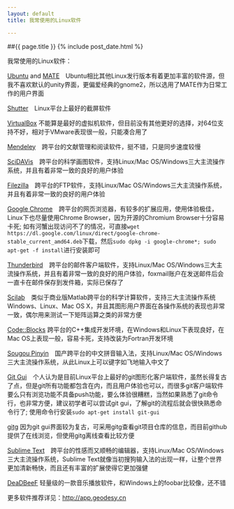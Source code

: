 ```yaml
---
layout: default
title: 我常使用的Linux软件

---
```

##{{ page.title }}
{% include post_date.html %}

我常使用的Linux软件：

[Ubuntu](http://www.ubuntu.com) and [MATE](http://mate-desktop.org)　Ubuntu相比其他Linux发行版本有着更加丰富的软件源，但我不喜欢默认的unity界面，更偏爱经典的gnome2，所以选用了MATE作为日常工作的用户界面

[Shutter](http://shutter-project.org)　Linux平台上最好的截屏软件

[VirtualBox](https://www.virtualbox.org) 不能算是最好的虚拟机软件，但目前没有其他更好的选择，对64位支持不好，相对于VMware表现很一般，只能凑合用了

[Mendeley](http://www.mendeley.com)　跨平台的文献管理和阅读软件，挺不错，只是同步速度较慢

[SciDAVis](http://scidavis.sourceforge.net)　跨平台的科学画图软件，支持Linux/Mac OS/Windows三大主流操作系统，并且有着非常一致的良好的用户体验

[Filezilla](https://filezilla-project.org)　跨平台的FTP软件，支持Linux/Mac OS/Windows三大主流操作系统，并且有着非常一致的良好的用户体验

[Google Chrome](http://www.google.com/chrome)　跨平台的网页浏览器，有较多的扩展应用，使用体验极佳，Linux下也尽量使用Chrome Browser，因为开源的Chromium Browser十分容易卡死; 如有河蟹出现访问不了的情况，可直接`wget https://dl.google.com/linux/direct/google-chrome-stable_current_amd64.deb`下载，然后`sudo dpkg -i google-chrome*; sudo apt-get -f install`进行安装即可

[Thunderbird](https://www.mozilla.org/thunderbird)　跨平台的邮件客户端软件，支持Linux/Mac OS/Windows三大主流操作系统，并且有着非常一致的良好的用户体验，foxmail账户在发送邮件后会一直卡在邮件保存到发件箱，实际已保存了

[Scilab](http://www.scilab.org)　类似于商业版Matlab跨平台的科学计算软件，支持三大主流操作系统Windows、Linux、Mac OS X，并且其图形用户界面在各操作系统的表现也非常一致，偶尔用来测试一下矩阵运算之类的非常方便

[Code::Blocks](http://www.codeblocks.org) 跨平台的C++集成开发环境，在Windows和Linux下表现良好，在Mac OS上表现一般，容易卡死，支持改装为Fortran开发环境

[Sougou Pinyin](http://pinyin.sogou.com)　国产跨平台的中文拼音输入法，支持Linux/Mac OS/Windows三大主流操作系统，从此Linux上可以键字如飞地输入中文了

[Git Gui](https://www.kernel.org/pub/software/scm/git/docs)　个人认为是目前Linux平台上最好的git图形化客户端软件，虽然长得复古了点，但是git所有功能都包含在内，而且用户体验也可以，而很多git客户端软件要么只有浏览功能不具备push功能，要么体验很糟糕，当然如果熟悉了git命令行，也非常方便，建议初学者可以尝试git gui，了解git的流程后就会很快熟悉命令行了; 使用命令行安装`sudo apt-get install git-gui`

[gitg](https://git.gnome.org/browse/gitg) 因为git gui界面较为复古，可采用gitg查看git项目仓库的信息，而目前github提供了在线浏览，但使用gitg离线查看比较方便

[Sublime Text](http://www.sublimetext.com)　跨平台的性感而又顺畅的编辑器，支持Linux/Mac OS/Windows三大主流操作系统，Sublime Text就像当初搜狗输入法的出现一样，让整个世界更加清新畅快，而且还有丰富的扩展使得它更加强健

[DeaDBeeF](http://deadbeef.sourceforge.net)  轻量级的一款音乐播放软件，和Windows上的foobar比较像，还不错 

更多软件推荐详见：<http://app.geodesy.cn>

